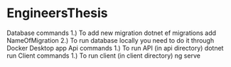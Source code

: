 # EngineersThesis
Database commands
1.) To add new migration
dotnet ef migrations add NameOfMigration
2.) To run database locally you need to do it through Docker Desktop app
Api commands
1.) To run API (in api directory)
dotnet run 
Client commands
1.) To run client (in client directory)
ng serve